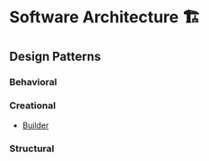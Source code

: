 # Software Architecture :building_construction:

## Design Patterns ##

### Behavioral ###

### Creational ###

* [Builder](https://github.com/lucianobajr/software-architecture/tree/master/design-patterns/creational/builder)

### Structural ###
